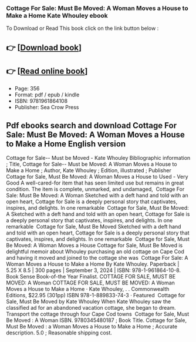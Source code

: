 ### Cottage For Sale: Must Be Moved: A Woman Moves a House to Make a Home Kate Whouley ebook

To Download or Read This book click on the link button below :

## 👉  [**[Download book](http://filesbooks.info/download.php?group=book&from=github.com&id=718953&lnk=1064 "Download book")**]

## 👉  [**[Read online book](http://filesbooks.info/download.php?group=book&from=github.com&id=718953&lnk=1064 "Read online book")**]


* Page: 356
* Format: pdf / epub / kindle
* ISBN: 9781961864108
* Publisher: Sea Crow Press



## Pdf ebooks search and download Cottage For Sale: Must Be Moved: A Woman Moves a House to Make a Home English version



 Cottage for Sale-- Must be Moved - Kate Whouley Bibliographic information ; Title, Cottage for Sale-- Must be Moved: A Woman Moves a House to Make a Home ; Author, Kate Whouley ; Edition, illustrated ; Publisher 
 Cottage for Sale, Must Be Moved: A Woman Moves a House to Used - Very Good A well-cared-for item that has seen limited use but remains in great condition. The item is complete, unmarked, and undamaged, 
 Cottage For Sale: Must Be Moved: A Woman Sketched with a deft hand and told with an open heart, Cottage for Sale is a deeply personal story that captivates, inspires, and delights. In one remarkable 
 Cottage for Sale, Must Be Moved: A Sketched with a deft hand and told with an open heart, Cottage for Sale is a deeply personal story that captivates, inspires, and delights. In one remarkable 
 Cottage for Sale, Must Be Moved Sketched with a deft hand and told with an open heart, Cottage for Sale is a deeply personal story that captivates, inspires, and delights. In one remarkable 
 Cottage for Sale, Must Be Moved: A Woman Moves a House Cottage for Sale, Must Be Moved is delightful memoir about Whouley purchasing an old cottage on Cape Cod and having it moved and joined to the cottage she was 
 Cottage For Sale: A Woman Moves a House to Make a Home By Kate Whouley. Paperback | 5.25 X 8.5 | 300 pages | September 3, 2024 | ISBN: 978-1-961864-10-8. Book Sense Book-of-the Year Finalist.
 COTTAGE FOR SALE, MUST BE MOVED: A Woman COTTAGE FOR SALE, MUST BE MOVED: A Woman Moves a House to Make a Home · Kate Whouley, . . Commonwealth Editions, $22.95 (301pp) ISBN 978-1-889833-74-3 · Featured 
 Cottage for Sale, Must Be Moved by Kate Whouley When Kate Whouley saw the classified ad for an abandoned vacation cottage, she began to dream. Transport the cottage through four Cape Cod towns 
 Cottage for Sale, Must Be Moved : A Woman ISBN. 9780345480187 ; Book Title. Cottage for Sale, Must Be Moved : a Woman Moves a House to Make a Home ; Accurate description. 5.0 ; Reasonable shipping cost.





